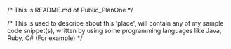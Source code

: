 /* This is README.md of Public_PlanOne */

/* This is used to describe about this 'place', 
will contain any of my sample code snippet(s), 
written by using some programming languages 
like Java, Ruby, C# (For example) */
